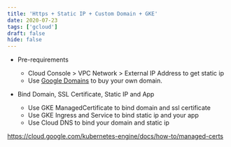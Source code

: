 ```yaml
---
title: 'Https + Static IP + Custom Domain + GKE'
date: 2020-07-23
tags: ['gcloud']
draft: false
hide: false
---
```


+ Pre-requirements
    * Cloud Console > VPC Network > External IP Address to get static ip
    * Use [Google Domains](https://domains.google.com) to buy your own domain.

+ Bind Domain, SSL Certificate, Static IP and App
    * Use GKE ManagedCertificate to bind domain and ssl certificate
    * Use GKE Ingress and Service to bind static ip and your app
    * Use Cloud DNS to bind your domain and static ip

https://cloud.google.com/kubernetes-engine/docs/how-to/managed-certs
